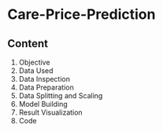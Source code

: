 # Care-Price-Prediction
## Content 
1. Objective
2. Data Used
3. Data Inspection
4. Data Preparation
5. Data Splitting and Scaling
6. Model Building
7. Result Visualization
8. Code
